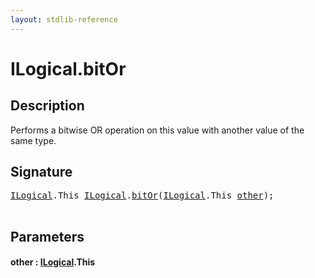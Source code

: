```yaml
---
layout: stdlib-reference
---
```


# ILogical\.bitOr

## Description

Performs a bitwise OR operation on this value with another value of the same type.




## Signature 

<pre>
<a href="../interfaces/ilogical-01/index.html" class="code_type">ILogical</a>.<span class="code_keyword">This</span> <a href="../interfaces/ilogical-01/index.html" class="code_type">ILogical</a>.<a href="bitor-3.html">bitOr</a>(<a href="../interfaces/ilogical-01/index.html" class="code_type">ILogical</a>.<span class="code_keyword">This</span> <a href="bitor-3.html#decl-other" class="code_param">other</a>);

</pre>

## Parameters

####  <a id="decl-other"></a>other  : [ILogical](../interfaces/ilogical-01/index.html)\.This

